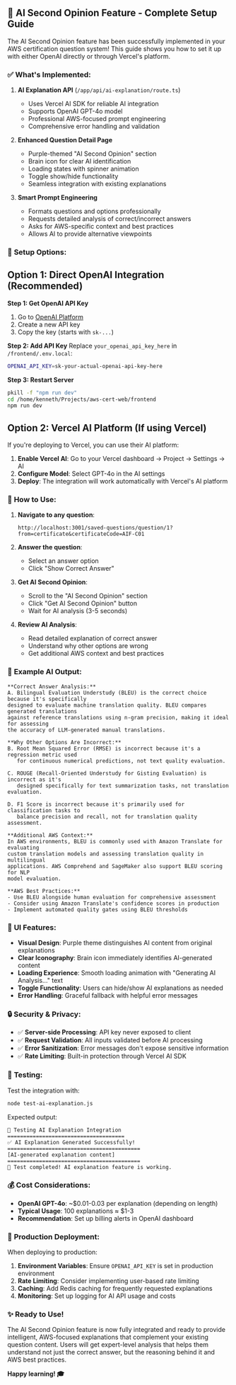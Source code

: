 ## 🤖 AI Second Opinion Feature - Complete Setup Guide

The AI Second Opinion feature has been successfully implemented in your AWS certification question system! This guide shows you how to set it up with either OpenAI directly or through Vercel's platform.

### ✅ **What's Implemented:**

1. **AI Explanation API** (`/app/api/ai-explanation/route.ts`)
   - Uses Vercel AI SDK for reliable AI integration
   - Supports OpenAI GPT-4o model
   - Professional AWS-focused prompt engineering
   - Comprehensive error handling and validation

2. **Enhanced Question Detail Page**
   - Purple-themed "AI Second Opinion" section
   - Brain icon for clear AI identification
   - Loading states with spinner animation
   - Toggle show/hide functionality
   - Seamless integration with existing explanations

3. **Smart Prompt Engineering**
   - Formats questions and options professionally
   - Requests detailed analysis of correct/incorrect answers
   - Asks for AWS-specific context and best practices
   - Allows AI to provide alternative viewpoints

### 🔧 **Setup Options:**

## Option 1: Direct OpenAI Integration (Recommended)

**Step 1: Get OpenAI API Key**
1. Go to [OpenAI Platform](https://platform.openai.com/api-keys)
2. Create a new API key
3. Copy the key (starts with `sk-...`)

**Step 2: Add API Key**
Replace `your_openai_api_key_here` in `/frontend/.env.local`:
```bash
OPENAI_API_KEY=sk-your-actual-openai-api-key-here
```

**Step 3: Restart Server**
```bash
pkill -f "npm run dev"
cd /home/kenneth/Projects/aws-cert-web/frontend
npm run dev
```

## Option 2: Vercel AI Platform (If using Vercel)

If you're deploying to Vercel, you can use their AI platform:

1. **Enable Vercel AI**: Go to your Vercel dashboard → Project → Settings → AI
2. **Configure Model**: Select GPT-4o in the AI settings
3. **Deploy**: The integration will work automatically with Vercel's AI platform

### 🎯 **How to Use:**

1. **Navigate to any question**:
   ```
   http://localhost:3001/saved-questions/question/1?from=certificate&certificateCode=AIF-C01
   ```

2. **Answer the question**:
   - Select an answer option
   - Click "Show Correct Answer"

3. **Get AI Second Opinion**:
   - Scroll to the "AI Second Opinion" section
   - Click "Get AI Second Opinion" button
   - Wait for AI analysis (3-5 seconds)

4. **Review AI Analysis**:
   - Read detailed explanation of correct answer
   - Understand why other options are wrong
   - Get additional AWS context and best practices

### 📝 **Example AI Output:**

```
**Correct Answer Analysis:**
A. Bilingual Evaluation Understudy (BLEU) is the correct choice because it's specifically 
designed to evaluate machine translation quality. BLEU compares generated translations 
against reference translations using n-gram precision, making it ideal for assessing 
the accuracy of LLM-generated manual translations.

**Why Other Options Are Incorrect:**
B. Root Mean Squared Error (RMSE) is incorrect because it's a regression metric used 
   for continuous numerical predictions, not text quality evaluation.

C. ROUGE (Recall-Oriented Understudy for Gisting Evaluation) is incorrect as it's 
   designed specifically for text summarization tasks, not translation evaluation.

D. F1 Score is incorrect because it's primarily used for classification tasks to 
   balance precision and recall, not for translation quality assessment.

**Additional AWS Context:**
In AWS environments, BLEU is commonly used with Amazon Translate for evaluating 
custom translation models and assessing translation quality in multilingual 
applications. AWS Comprehend and SageMaker also support BLEU scoring for NLP 
model evaluation.

**AWS Best Practices:**
- Use BLEU alongside human evaluation for comprehensive assessment
- Consider using Amazon Translate's confidence scores in production
- Implement automated quality gates using BLEU thresholds
```

### 🎨 **UI Features:**

- **Visual Design**: Purple theme distinguishes AI content from original explanations
- **Clear Iconography**: Brain icon immediately identifies AI-generated content
- **Loading Experience**: Smooth loading animation with "Generating AI Analysis..." text
- **Toggle Functionality**: Users can hide/show AI explanations as needed
- **Error Handling**: Graceful fallback with helpful error messages

### 🔒 **Security & Privacy:**

- ✅ **Server-side Processing**: API key never exposed to client
- ✅ **Request Validation**: All inputs validated before AI processing
- ✅ **Error Sanitization**: Error messages don't expose sensitive information
- ✅ **Rate Limiting**: Built-in protection through Vercel AI SDK

### 🧪 **Testing:**

Test the integration with:
```bash
node test-ai-explanation.js
```

Expected output:
```
🧪 Testing AI Explanation Integration
=====================================
✅ AI Explanation Generated Successfully!
==========================================
[AI-generated explanation content]
==========================================
🎯 Test completed! AI explanation feature is working.
```

### 💰 **Cost Considerations:**

- **OpenAI GPT-4o**: ~$0.01-0.03 per explanation (depending on length)
- **Typical Usage**: 100 explanations ≈ $1-3
- **Recommendation**: Set up billing alerts in OpenAI dashboard

### 🚀 **Production Deployment:**

When deploying to production:

1. **Environment Variables**: Ensure `OPENAI_API_KEY` is set in production environment
2. **Rate Limiting**: Consider implementing user-based rate limiting
3. **Caching**: Add Redis caching for frequently requested explanations
4. **Monitoring**: Set up logging for AI API usage and costs

### ✨ **Ready to Use!**

The AI Second Opinion feature is now fully integrated and ready to provide intelligent, AWS-focused explanations that complement your existing question content. Users will get expert-level analysis that helps them understand not just the correct answer, but the reasoning behind it and AWS best practices.

**Happy learning! 🎓**
